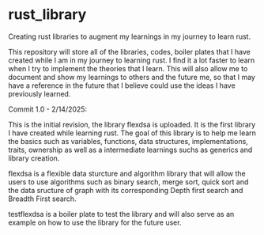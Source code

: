 # rust_library
Creating rust libraries to augment my learnings in my journey to learn rust. 

This repository will store all of the libraries, codes, boiler plates that I have created while I am in my journey to learning rust.
I find it a lot faster to learn when I try to implement the theories that I learn. This will also allow me to document and show my
learnings to others and the future me, so that I may have a reference in the future that I believe could use the ideas I have 
previously learned.

Commit 1.0 - 2/14/2025:

This is the initial revision, the library flexdsa is uploaded. It is the first library I have created while learning rust.
The goal of this library is to help me learn the basics such as variables, functions, data structures, implementations, traits,
ownership as well as a intermediate learnings suchs as generics and library creation.

flexdsa is a flexible data sturcture and algorithm library that will allow the users to use algorithms such as binary search,
merge sort, quick sort and the data sructure of graph with its corresponding Depth first search and Breadth First search.

testflexdsa is a boiler plate to test the library and will also serve as an example on how to use the library for the future user.
